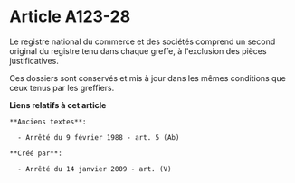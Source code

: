 # Article A123-28

Le registre national du commerce et des sociétés comprend un second original du registre tenu dans chaque greffe, à
l'exclusion des pièces justificatives.

Ces dossiers sont conservés et mis à jour dans les mêmes conditions que ceux tenus par les greffiers.

**Liens relatifs à cet article**

	**Anciens textes**:

	  - Arrêté du 9 février 1988 - art. 5 (Ab)

	**Créé par**:

	  - Arrêté du 14 janvier 2009 - art. (V)
